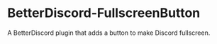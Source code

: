# BetterDiscord-FullscreenButton
A BetterDiscord plugin that adds a button to make Discord fullscreen.

